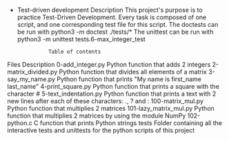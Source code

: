 - Test-driven development
				Description
This project's purpose is to practice Test-Driven Development. Every task is composed of one script, and one corresponding test file for this script. The doctests can be run with python3 -m doctest ./tests/* The unittest can be run with python3 -m unittest tests.6-max_integer_test

				Table of contents
Files				Description
0-add_integer.py	Python function that adds 2 integers
2-matrix_divided.py	Python function that divides all elements of a matrix
3-say_my_name.py	Python function that prints "My name is first_name last_name"
4-print_square.py	Python function that prints a square with the character #
5-text_indentation.py	Python function that prints a text with 2 new lines after each of these characters: ., ? and :
100-matrix_mul.py	Python function that multiplies 2 matrices
101-lazy_matrix_mul.py	Python function that multiplies 2 matrices by using the module NumPy
102-python.c	C function that prints Python strings
tests	Folder containing all the interactive tests and unittests for the python scripts of this project
